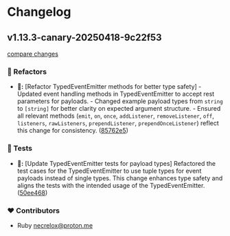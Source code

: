 # Changelog

## v1.13.3-canary-20250418-9c22f53

[compare changes](https://github.com/Basalt-Lab/basalt-helper/compare/v1.13.2...v1.13.3-canary-20250418-9c22f53)

### 🧹 Refactors

- **🧹:** [Refactor TypedEventEmitter methods for better type safety] - Updated event handling methods in TypedEventEmitter to accept rest parameters for payloads. - Changed example payload types from `string` to `[string]` for better clarity on expected argument structure. - Ensured all relevant methods (`emit`, `on`, `once`, `addListener`, `removeListener`, `off`, `listeners`, `rawListeners`, `prependListener`, `prependOnceListener`) reflect this change for consistency. ([85762e5](https://github.com/Basalt-Lab/basalt-helper/commit/85762e5))

### 🧪 Tests

- **🧪:** [Update TypedEventEmitter tests for payload types] Refactored the test cases for the TypedEventEmitter to use tuple types for event payloads instead of single types. This change enhances type safety and aligns the tests with the intended usage of the TypedEventEmitter. ([50ee468](https://github.com/Basalt-Lab/basalt-helper/commit/50ee468))

### ❤️ Contributors

- Ruby <necrelox@proton.me>